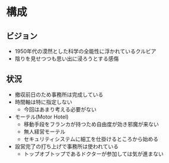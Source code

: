 # 構成

## ビジョン

- 1950年代の漠然とした科学の全能性に浮かれているクルビア
- 陰りを見せつつも思い出に浸ろうとする感傷

## 状況

- 撤収前日のため事務所は完成している
- 時間軸は特に指定しない
  - 今回はあまり考える必要がない
- モーテル(Motor Hotel)
  - 移動手段をフランカが持つため自由度が効き邪魔が来ない
  - 無人経営モーテル
  - セキュリティシステムに細工を仕掛けるところから始める
- 設営完了の打ち上げで事務所は使われている
  - トップオブトップであるドクターが参加しては気が進まない
